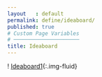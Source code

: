 ```yaml
---
layout   : default
permalink: define/ideaboard/
published: true
# Custom Page Variables
# ─────────────────────
title: Ideaboard
---
```


! [Ideaboard1](1718-nmd3-project-dhaenens_boone/docs/assets/images/moodboard.pdf){:.img-fluid}
